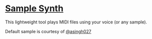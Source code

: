 # [Sample Synth](https://www.reheatedcake.io/samplesynth/)

This lightweight tool plays MIDI files using your voice (or any sample).

Default sample is courtesy of [@asingh027](https://github.com/asingh027)
